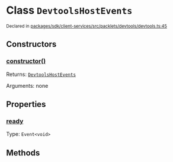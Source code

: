 # Class `DevtoolsHostEvents`
<sub>Declared in [packages/sdk/client-services/src/packlets/devtools/devtools.ts:45](https://github.com/dxos/protocols/blob/main/packages/sdk/client-services/src/packlets/devtools/devtools.ts#L45)</sub>




## Constructors
### [constructor()]()


Returns: <code>[DevtoolsHostEvents](/api/@dxos/client-services/classes/DevtoolsHostEvents)</code>

Arguments: none

## Properties
### [ready](https://github.com/dxos/protocols/blob/main/packages/sdk/client-services/src/packlets/devtools/devtools.ts#L46)
Type: <code>Event&lt;void&gt;</code>

## Methods